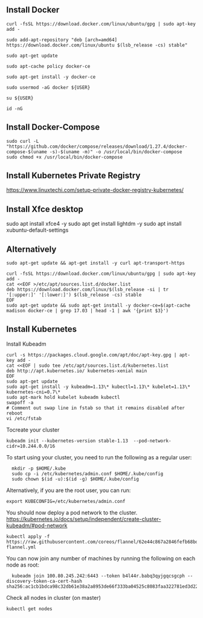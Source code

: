 Install Docker
-------------- 
```
curl -fsSL https://download.docker.com/linux/ubuntu/gpg | sudo apt-key add -

sudo add-apt-repository "deb [arch=amd64] https://download.docker.com/linux/ubuntu $(lsb_release -cs) stable"

sudo apt-get update

sudo apt-cache policy docker-ce

sudo apt-get install -y docker-ce

sudo usermod -aG docker ${USER}

su ${USER}

id -nG
```

Install Docker-Compose
---------------------- 
```
sudo curl -L "https://github.com/docker/compose/releases/download/1.27.4/docker-compose-$(uname -s)-$(uname -m)" -o /usr/local/bin/docker-compose
sudo chmod +x /usr/local/bin/docker-compose
```

Install Kubernetes Private Registry
----------------------------------- 
https://www.linuxtechi.com/setup-private-docker-registry-kubernetes/

Install Xfce desktop
--------------------
sudo apt install xfce4 -y
sudo apt get install lightdm -y
sudo apt install xubuntu-default-settings

Alternatively
------------------
```
sudo apt-get update && apt-get install -y curl apt-transport-https

curl -fsSL https://download.docker.com/linux/ubuntu/gpg | sudo apt-key add -
cat <<EOF >/etc/apt/sources.list.d/docker.list
deb https://download.docker.com/linux/$(lsb_release -si | tr '[:upper:]' '[:lower:]') $(lsb_release -cs) stable
EOF
sudo apt-get update && sudo apt-get install -y docker-ce=$(apt-cache madison docker-ce | grep 17.03 | head -1 | awk '{print $3}')
```
Install Kubernetes
------------------
Install Kubeadm
```
curl -s https://packages.cloud.google.com/apt/doc/apt-key.gpg | apt-key add -
cat <<EOF | sudo tee /etc/apt/sources.list.d/kubernetes.list
deb http://apt.kubernetes.io/ kubernetes-xenial main
EOF
sudo apt-get update
sudo apt-get install -y kubeadm=1.13\* kubectl=1.13\* kubelet=1.13\* kubernetes-cni=0.7\*
sudo apt-mark hold kubelet kubeadm kubectl
swapoff -a
# Comment out swap line in fstab so that it remains disabled after reboot
vi /etc/fstab
```
Tocreate your cluster
```
kubeadm init --kubernetes-version stable-1.13  --pod-network-cidr=10.244.0.0/16
```

To start using your cluster, you need to run the following as a regular user:
```
  mkdir -p $HOME/.kube
  sudo cp -i /etc/kubernetes/admin.conf $HOME/.kube/config
  sudo chown $(id -u):$(id -g) $HOME/.kube/config
```

Alternatively, if you are the root user, you can run:
```
export KUBECONFIG=/etc/kubernetes/admin.conf
```

You should now deploy a pod network to the cluster.
https://kubernetes.io/docs/setup/independent/create-cluster-kubeadm/#pod-network
```
kubectl apply -f https://raw.githubusercontent.com/coreos/flannel/62e44c867a2846fefb68bd5f178daf4da3095ccb/Documentation/kube-flannel.yml
```

You can now join any number of machines by running the following on each node
as root:
```
  kubeadm join 100.80.245.242:6443 --token b4l44r.babq3qyjgqcsgcph --discovery-token-ca-cert-hash sha256:ac1cb1bdca98c32db61e38a2a8953de66f333ba04525c8083faa322781ed3d22
```

Check all nodes in cluster (on master)
```
kubectl get nodes
```

